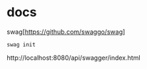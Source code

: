 # docs

swag[https://github.com/swaggo/swag]

`swag init`

http://localhost:8080/api/swagger/index.html